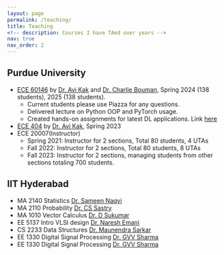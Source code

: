 ```yaml
---
layout: page
permalink: /teaching/
title: Teaching
<!-- description: Courses I have TAed over years -->
nav: true
nav_order: 2
---
```

## Purdue University

* [ECE 60146](https://engineering.purdue.edu/DeepLearn/) by [Dr. Avi Kak](https://engineering.purdue.edu/kak/) and [Dr. Charlie Bouman](https://engineering.purdue.edu/~bouman/), Spring 2024 (138 students), 2025 (138 students). 
  * Current students please use Piazza for any questions.
  * Delivered lecture on Python OOP and PyTorch usage.
  * Created hands-on assignments for latest DL applications. Link [here](https://engineering.purdue.edu/DeepLearn/2_best_solutions/2024/index.php#)
* [ECE 404](https://engineering.purdue.edu/ece404/) by [Dr. Avi Kak](https://engineering.purdue.edu/kak/), Spring 2023
* ECE 20007(Instructor) 
  * Spring 2021: Instructor for 2 sections, Total 80 students, 4 UTAs 
  * Fall 2022: Instructor for 2 sections, Total 80 students, 8 UTAs 
  * Fall 2023: Instructor for 2 sections, managing students from other sections totaling 700 students. 

## IIT Hyderabad
* MA 2140 Statistics [Dr. Sameen Naqvi](https://www.iith.ac.in/math/sameen/)
* MA 2110 Probability [Dr. CS Sastry](https://people.iith.ac.in/csastry/index.html)
* MA 1010 Vector Calculus [Dr. D Sukumar](https://www.iith.ac.in/math/suku/)
* EE 5137 Intro VLSI design [Dr. Naresh Emani](https://people.iith.ac.in/nke/)
* CS 2233 Data Structures [Dr. Maunendra Sarkar](https://people.iith.ac.in/maunendra/)
* EE 1330 Digital Signal Processing [Dr. GVV Sharma](https://people.iith.ac.in/gadepall/)
* EE 1330 Digital Signal Processing [Dr. GVV Sharma](https://people.iith.ac.in/gadepall/)
